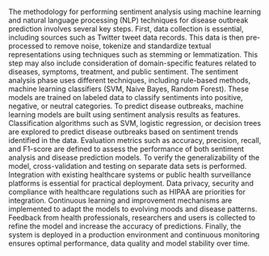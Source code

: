 The methodology for performing sentiment analysis using machine learning and natural language processing (NLP) techniques for disease outbreak prediction involves several key steps.
First, data collection is essential, including sources such as Twitter tweet data records. This data is then pre-processed to remove noise, tokenize and standardize textual representations using techniques such as stemming or lemmatization. This step may also include consideration of domain-specific features related to diseases, symptoms, treatment, and public sentiment. The sentiment analysis phase uses different techniques, including rule-based methods, machine learning classifiers (SVM, Naive Bayes, Random Forest). These models are trained on labeled data to classify sentiments into positive, negative, or neutral categories. To predict disease outbreaks, machine learning models are built using sentiment analysis results as features. Classification 
algorithms such as SVM, logistic regression, or decision trees are explored to predict disease outbreaks based on sentiment trends identified in the data. Evaluation metrics such as accuracy, precision, recall, and F1-score are defined to assess the performance of both sentiment analysis and disease prediction models. To verify the generalizability of the model, cross-validation and testing on separate data sets is performed. Integration with existing healthcare systems or public health surveillance platforms is essential for practical deployment. Data privacy, security and compliance with healthcare regulations such as HIPAA are priorities for integration. Continuous learning and improvement mechanisms are implemented to adapt the models to evolving moods and disease patterns. Feedback from health professionals, researchers and users is collected to refine the model and increase the accuracy of predictions. Finally, the system is deployed in a production environment and continuous monitoring ensures optimal performance, data quality and model stability over time.

